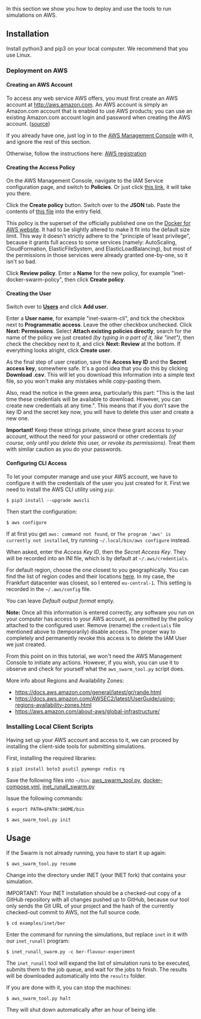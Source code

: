 
In this section we show you how to deploy and use the tools to run simulations on AWS.


## Installation

Install python3 and pip3 on your local computer. We recommend that you use Linux.

### Deployment on AWS

#### Creating an AWS Account

To access any web service AWS offers, you must first create an AWS account at http://aws.amazon.com. An AWS account is simply an Amazon.com account that is enabled to use AWS products; you can use an existing Amazon.com account login and password when creating the AWS account. ([source](http://docs.aws.amazon.com/AmazonSimpleDB/latest/DeveloperGuide/AboutAWSAccounts.html))

If you already have one, just log in to the [AWS Management Console](https://console.aws.amazon.com) with it, and ignore the rest of this section.

Otherwise, follow the instructions here: [AWS registration](https://portal.aws.amazon.com/gp/aws/developer/registration/index.html)

#### Creating the Access Policy

On the AWS Management Console, navigate to the IAM Service configuration page, and switch to **Policies**. Or just
click [this link](https://console.aws.amazon.com/iam/home#/policies), it will take you there.

Click the **Create policy** button. Switch over to the **JSON** tab. Paste the contents of [this file](docker-for-aws-policy.json) into the entry field.

This policy is the superset of the officially published one on the [Docker for AWS website](https://docs.docker.com/docker-for-aws/iam-permissions/). It had to be slightly altered to make it fit into the default size limit. This way it doesn't strictly adhere to the "principle of least privilege", because it grants full access to some services (namely: AutoScaling, CloudFormation, ElasticFileSystem, and ElasticLoadBalancing), but most of the permissions in those services were already granted one-by-one, so it isn't so bad.

Click **Review policy**. Enter a **Name** for the new policy, for example "inet-docker-swarm-policy", then click **Create policy**.

#### Creating the User

Switch over to [**Users**](https://console.aws.amazon.com/iam/home#/users) and click **Add user**.

Enter a **User name**, for example "inet-swarm-cli", and tick the checkbox next to **Programmatic access**. Leave the other checkbox unchecked. Click **Next: Permissions**. Select **Attach existing policies directly**, search for the name of the policy we just created *(by typing in a part of it, like "inet")*, then check the checkboy next to it, and click **Next: Review** at the bottom. If everything looks alright, click **Create user**.

As the final step of user creation, save the **Access key ID** and the **Secret access key**, somewhere safe. It's a good idea that you do this by clicking **Download .csv**. This will let you download this information into a simple text file, so you won't make any mistakes while copy-pasting them.

Also, read the notice in the green area, particularly this part: "This is the last time these credentials will be available to download. However, you can create new credentials at any time.". This means that if you don't save the key ID and the secret key now, you will have to delete this user and create a new one.

**Important!** Keep these strings private, since these grant access to your account, without the need for your password or other credentials *(of course, only until you delete this user, or revoke its permissions)*. Treat them with similar caution as you do your passwords.


#### Configuring CLI Access

To let your computer manage and use your AWS account, we have to configure it with the credentials of the user you just created for it.
First we need to install the AWS CLI utility using `pip`:

`$ pip3 install --upgrade awscli`

Then start the configuration:

`$ aws configure`

If at first you get `aws: command not found`, or `The program 'aws' is currently not installed`, try running `~/.local/bin/aws configure` instead.

When asked, enter the *Access Key ID*, then the *Secret Access Key*. They will be recorded into an INI file, which is by default at `~/.aws/credentials`.

For default region, choose the one closest to you geographically. You can find the list of region codes and their locations [here](https://docs.aws.amazon.com/AWSEC2/latest/UserGuide/using-regions-availability-zones.html#concepts-available-regions).
In my case, the Frankfurt datacenter was closest, so I entered `eu-central-1`. This setting is recorded in the `~/.aws/config` file.

You can leave *Default output format* empty.

**Note:** Once all this information is entered correctly, any software you run on your computer has access to your AWS account, as permitted by the policy attached to the configured user. Remove (rename) the `credentials` file mentioned above to (temporarily) disable access. The proper way to completely and permanently revoke this access is to delete the IAM User we just created.

From this point on in this tutorial, we won't need the AWS Management Console to initiate any actions. However, if you wish, you can use it to observe and check for yourself what the `aws_swarm_tool.py` script does.

More info about Regions and Availability Zones:

- https://docs.aws.amazon.com/general/latest/gr/rande.html
- https://docs.aws.amazon.com/AWSEC2/latest/UserGuide/using-regions-availability-zones.html
- https://aws.amazon.com/about-aws/global-infrastructure/



### Installing Local Client Scripts

Having set up your AWS account and access to it, we can proceed by installing the client-side tools for submitting simulations.

First, installing the required libraries:

`$ pip3 install boto3 psutil pymongo redis rq`

Save the following files into `~/bin`: [aws_swarm_tool.py](code/aws_swarm_tool.py),
[docker-compose.yml](code/docker-compose.yml), [inet_runall_swarm.py](code/inet_runall_swarm.py)

Issue the following commands:

`$ export PATH=$PATH:$HOME/bin`

`$ aws_swarm_tool.py init`



## Usage

If the Swarm is not already running, you have to start it up again:

`$ aws_swarm_tool.py resume`

Change into the directory under INET (your INET fork) that contains your simulation. 

IMPORTANT: Your INET installation should be a checked-out copy of a GitHub repository with all changes pushed up to GitHub, 
because our tool only sends the Git URL of your project and the hash of the currently checked-out commit to AWS, not the full source code.

`$ cd examples/inet/ber`

Enter the command for running the simulations, but replace `inet` in it with our `inet_runall` program:

`$ inet_runall_swarm.py -c ber-flavour-experiment`

The `inet_runall` tool will expand the list of simulation runs to be executed, submits them to the job queue, and wait for the jobs to finish.
The results will be downloaded automatically into the `results` folder.

If you are done with it, you can stop the machines:

`$ aws_swarm_tool.py halt`

They will shut down automatically after an hour of being idle.


